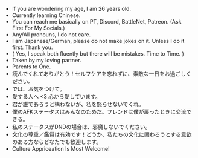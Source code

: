 - If you are wondering my age, I am 26 years old. 
- Currently learning Chinese.
- You can reach me basically on PT, Discord, BattleNet, Patreon. (Ask First For My Socials.)
- Any/All pronouns, I do not care. 
- I am Japanese/German, please do not make jokes on it. Unless I do it first. Thank you. 
- ( Yes, I speak both fluently but there will be mistakes. Time to Time. )
- Taken by my loving partner.
- Parents to One.
- 読んでくれてありがとう！セルフケアを忘れずに、素敵な一日をお過ごしください。
- では、お気をつけて。
- 愛する人へ <3 心から愛しています。
- 君が誰であろうと構わないが、私を怒らせないでくれ。
- 僕のAFKステータスはみんなのためだ。フレンドは僕が戻ったときに交流できる。
-  私のステータスがDNDの場合は、邪魔しないでください。
- 文化の尊重／鑑賞は有効です！どうか、私たちの文化に関わろうとする意欲のある方ならどなたでも歓迎します。
- Culture Appriceation Is Most Welcome! 
<!---
KissYourDad/KissYourDad is a ✨ special ✨ repository because its `README.md` (this file) appears on your GitHub profile.
You can click the Preview link to take a look at your changes.
--->

